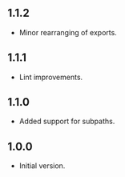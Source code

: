 ## 1.1.2

- Minor rearranging of exports.


## 1.1.1

- Lint improvements.

## 1.1.0

- Added support for subpaths.

## 1.0.0

- Initial version.
